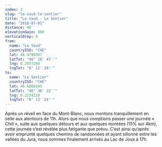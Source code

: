 ```yaml
---
index: 3
slug: "le-vaud-le-sentier"
title: "Le Vaud - Le Sentier"
date: "2018-07-01"
distance: 40
elevationGain: 800
verticalDrop: 0
from:
  name: "Le Vaud"
  countryISO: "CHE"
  lat: 46.4798387
  latTxt: "46° 28' 47''"
  lng: 6.2077204
  lngTxt: "6° 12' 28''"
to:
  name: "Le Sentier"
  countryISO: "CHE"
  lat: 46.6060245
  latTxt: "46° 36' 22''"
  lng: 6.2234119
  lngTxt: "6° 13' 24''"
---
```


Après un réveil en face du Mont-Blanc, nous montons tranquillement en selle aux alentours de 11h.  Alors que nous comptions passer une journée « Chill », suite aux quelques détours et aux quelques montées (15% sur 4km), cette journée s’est révélée plus fatigante que prévu. C’est ainsi qu’après avoir emprunté quelques chemins de randonnées et ayant sillonné entre les vallées du Jura, nous sommes finalement arrivés au Lac de Joux à 17h.
